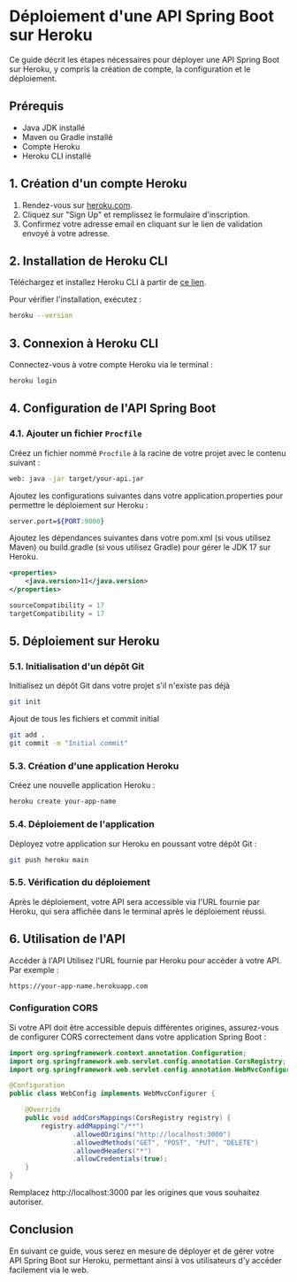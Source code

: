 # Déploiement d'une API Spring Boot sur Heroku

Ce guide décrit les étapes nécessaires pour déployer une API Spring Boot sur Heroku, y compris la création de compte, la configuration et le déploiement.

## Prérequis

- Java JDK installé
- Maven ou Gradle installé
- Compte Heroku
- Heroku CLI installé

## 1. Création d'un compte Heroku

1. Rendez-vous sur [heroku.com](https://www.heroku.com/).
2. Cliquez sur "Sign Up" et remplissez le formulaire d'inscription.
3. Confirmez votre adresse email en cliquant sur le lien de validation envoyé à votre adresse.

## 2. Installation de Heroku CLI

Téléchargez et installez Heroku CLI à partir de [ce lien](https://devcenter.heroku.com/articles/heroku-cli).

Pour vérifier l'installation, exécutez :

```sh
heroku --version
```

## 3. Connexion à Heroku CLI

Connectez-vous à votre compte Heroku via le terminal :

```sh
heroku login
```

## 4. Configuration de l'API Spring Boot

### 4.1. Ajouter un fichier `Procfile`

Créez un fichier nommé `Procfile` à la racine de votre projet avec le contenu suivant :

```bash
web: java -jar target/your-api.jar
```

Ajoutez les configurations suivantes dans votre application.properties pour permettre le déploiement sur Heroku :

```sh
server.port=${PORT:9000}
```

Ajoutez les dépendances suivantes dans votre pom.xml (si vous utilisez Maven) ou build.gradle (si vous utilisez Gradle) pour gérer le JDK 17 sur Heroku.

```xml
<properties>
    <java.version>11</java.version>
</properties>
```

```groovy
sourceCompatibility = 17
targetCompatibility = 17
```

## 5. Déploiement sur Heroku

### 5.1. Initialisation d'un dépôt Git

Initialisez un dépôt Git dans votre projet s'il n'existe pas déjà 

```sh
git init
```

Ajout de tous les fichiers et commit initial

```sh
git add .
git commit -m "Initial commit"
```

### 5.3. Création d'une application Heroku

Créez une nouvelle application Heroku :
```sh
heroku create your-app-name
```

### 5.4. Déploiement de l'application

Déployez votre application sur Heroku en poussant votre dépôt Git :
```sh
git push heroku main
```

### 5.5. Vérification du déploiement

Après le déploiement, votre API sera accessible via l'URL fournie par Heroku, qui sera affichée dans le terminal après le déploiement réussi.

## 6. Utilisation de l'API

Accéder à l'API Utilisez l'URL fournie par Heroku pour accéder à votre API. Par exemple :
```arduino
https://your-app-name.herokuapp.com
```

### Configuration CORS

Si votre API doit être accessible depuis différentes origines, assurez-vous de configurer CORS correctement dans votre application Spring Boot :
```java
import org.springframework.context.annotation.Configuration;
import org.springframework.web.servlet.config.annotation.CorsRegistry;
import org.springframework.web.servlet.config.annotation.WebMvcConfigurer;

@Configuration
public class WebConfig implements WebMvcConfigurer {

    @Override
    public void addCorsMappings(CorsRegistry registry) {
        registry.addMapping("/**")
                .allowedOrigins("http://localhost:3000")
                .allowedMethods("GET", "POST", "PUT", "DELETE")
                .allowedHeaders("*")
                .allowCredentials(true);
    }
}
```

Remplacez http://localhost:3000 par les origines que vous souhaitez autoriser.

## Conclusion
En suivant ce guide, vous serez en mesure de déployer et de gérer votre API Spring Boot sur Heroku, permettant ainsi à vos utilisateurs d'y accéder facilement via le web.
